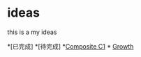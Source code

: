 # ideas
this is a my ideas

*[已完成]
*[待完成]
	*[Composite C1](http://www.cnblogs.com/Leo_wl/p/3145195.html)
    *   [](#growth)[Growth](https://github.com/phodal/growth)
